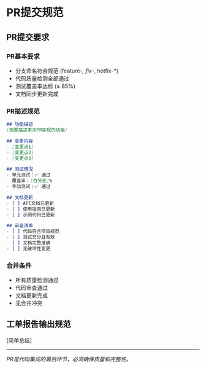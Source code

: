 # PR提交规范

## PR提交要求

### PR基本要求
- 分支命名符合规范 (feature-*, fix-*, hotfix-*)
- 代码质量检测全部通过
- 测试覆盖率达标 (≥ 85%)
- 文档同步更新完成

### PR描述规范
```markdown
## 功能描述
[简要描述本次PR实现的功能]

## 变更内容
- [变更点1]
- [变更点2]
- [变更点3]

## 测试情况
- 单元测试：✅ 通过
- 覆盖率：[百分比]%
- 手动测试：✅ 通过

## 文档更新
- [ ] API文档已更新
- [ ] 使用指南已更新
- [ ] 示例代码已更新

## 审查清单
- [ ] 代码符合项目规范
- [ ] 测试充分且有效
- [ ] 文档完整准确
- [ ] 无破坏性变更
```

### 合并条件
- 所有质量检测通过
- 代码审查通过
- 文档更新完成
- 无合并冲突

## 工单报告输出规范

[简单总结]

---

*PR是代码集成的最后环节，必须确保质量和完整性。* 